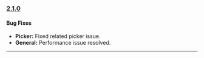 ### [2.1.0](https://github.com/GeekyAnts/NativeBase/releases/tag/v2.1.0)

#### Bug Fixes

* **Picker:** Fixed related picker issue.
* **General:** Performance issue resolved.

<hr>
